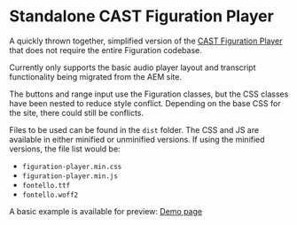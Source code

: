 # Standalone CAST Figuration Player

A quickly thrown together, simplified version of the [CAST Figuration Player](https://figuration.org/4.4/widgets/player/) that does not require the entire Figuration codebase.

Currently only supports the basic audio player layout and transcript functionality being migrated from the AEM site.

The buttons and range input use the Figuration classes, but the CSS classes have been nested to reduce style conflict.  Depending on the base CSS for the site, there could still be conflicts.

Files to be used can be found in the `dist` folder. The CSS and JS are available in either minified or unminified versions.  If using the minified versions, the file list would be:
- `figuration-player.min.css`
- `figuration-player.min.js`
- `fontello.ttf`
- `fontello.woff2`

A basic example is available for preview:
[Demo page](https://mbrambilla.github.io/figuration-standalone-player/demo/)

